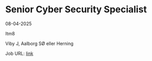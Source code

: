 # Senior Cyber Security Specialist
08-04-2025

Itm8

Viby J, Aalborg SØ eller Herning

Job URL: [link](https://dk.career.itm8.com/jobs/5665085-senior-cyber-security-specialist-viby-j-alborg-eller-herning-itm8?promotion=1377783-jobindex)


